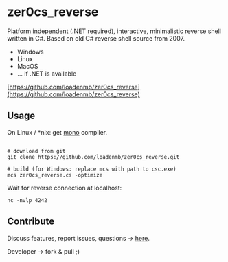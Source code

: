 # zer0cs_reverse

Platform independent (.NET required), interactive, minimalistic reverse shell written in C#.
Based on old C# reverse shell source from 2007.

- Windows
- Linux
- MacOS
- ... if .NET is available 

[https://github.com/loadenmb/zer0cs_reverse](https://github.com/loadenmb/zer0cs_reverse)

## Usage

On Linux / *nix: get [mono](https://www.mono-project.com/docs/about-mono/languages/csharp/) compiler.

```shell

# download from git
git clone https://github.com/loadenmb/zer0cs_reverse.git

# build (for Windows: replace mcs with path to csc.exe)
mcs zer0cs_reverse.cs -optimize
```

Wait for reverse connection at localhost:
```shell
nc -nvlp 4242
```

## Contribute
Discuss features, report issues, questions -> [here](https://github.com/loadenmb/zer0cs_reverse/issues).

Developer -> fork & pull ;)
